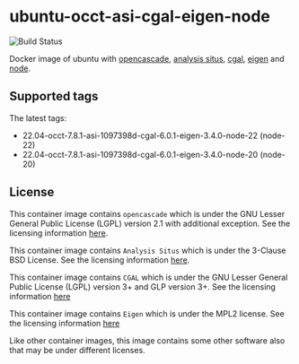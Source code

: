 # ubuntu-occt-asi-cgal-eigen-node

![Build Status](https://github.com/Michsior14/docker-3d-tools/actions/workflows/build-and-publish.yml/badge.svg)

Docker image of ubuntu with [opencascade](https://git.dev.opencascade.org/gitweb/?p=occt.git), [analysis situs](https://gitlab.com/ssv/AnalysisSitus), [cgal](https://github.com/CGAL/cgal), [eigen](https://eigen.tuxfamily.org/index.php?title=Main_Page) and [node](https://nodejs.org).

## Supported tags

The latest tags:

- 22.04-occt-7.8.1-asi-1097398d-cgal-6.0.1-eigen-3.4.0-node-22 (node-22)
- 22.04-occt-7.8.1-asi-1097398d-cgal-6.0.1-eigen-3.4.0-node-20 (node-20)

## License

This container image contains `opencascade` which is under the GNU Lesser General
Public License (LGPL) version 2.1 with additional exception. See the licensing
information [here](https://www.opencascade.com/content/licensing).

This container image contains `Analysis Situs` which is under the 3-Clause BSD License.
See the licensing information [here](https://gitlab.com/ssv/AnalysisSitus/-/blob/master/LICENSE).

This container image contains `CGAL` which is under the GNU Lesser General
Public License (LGPL) version 3+ and GLP version 3+. See the licensing
information [here](https://www.cgal.org/license.html)

This container image contains `Eigen` which is under the MPL2 license. See the licensing
information [here](https://www.mozilla.org/en-US/MPL/2.0/FAQ/)

Like other container images, this image contains some other software also that may
be under different licenses.
